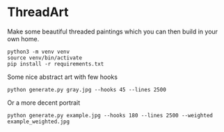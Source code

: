 # ThreadArt

Make some beautiful threaded paintings which you can then build in your own home.

    python3 -m venv venv
    source venv/bin/activate
    pip install -r requirements.txt

Some nice abstract art with few hooks

    python generate.py gray.jpg --hooks 45 --lines 2500

Or a more decent portrait

    python generate.py example.jpg --hooks 180 --lines 2500 --weighted example_weighted.jpg

